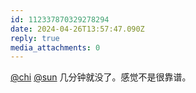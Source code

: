 ```yaml
---
id: 112337870329278294
date: 2024-04-26T13:57:47.090Z
reply: true
media_attachments: 0
---
```


[@chi](https://miantiao.me/users/chi) [@sun](https://ow3.cn/users/sun) 几分钟就没了。感觉不是很靠谱。

